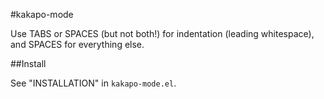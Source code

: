 #kakapo-mode

Use TABS or SPACES (but not both!) for indentation (leading whitespace), and SPACES for everything else.

##Install

See "INSTALLATION" in `kakapo-mode.el`.

